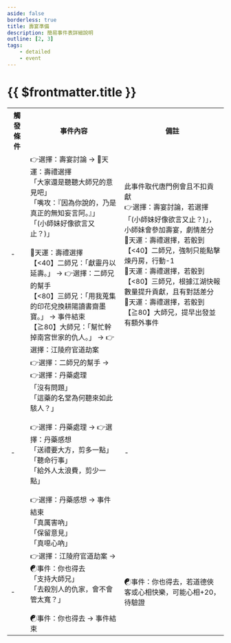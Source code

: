 ```yaml
---
aside: false
borderless: true
title: 壽宴準備
description: 簡易事件表詳細說明
outline: [2, 3]
tags:
    - detailed
    - event
---
```


# {{ $frontmatter.title }}

<Table class="timeline-table">
    <tr class="timeline-header">
        <th>觸發條件</th>
        <th>事件內容</th>
        <th>備註</th>
    </tr>
	<tr>
		<td>-</td>
		<td>
			👉選擇：壽宴討論 → 🎲天運：壽禮選擇<br>
			<span title="唐布衣+1、唐中翎-3">「大家還是聽聽大師兄的意見吧」</span> <br>
			<span title="嘴力+1、唐中翎-1、唐錚+1">「嘴攻：『因為你說的，乃是真正的無知妄言阿。』」</span> <br>
			<span title="唐陞-1、唐中翎+2、唐默鈴+2">「(小師妹好像欲言又止？)」</span> <br>
			<br>
			🎲天運：壽禮選擇 <br>
			【<40】二師兄：「獻靈丹以延壽。」 → 👉選擇：二師兄的幫手 <br>
			<span title="貢獻度+20~50、處世+1、唐中翎+3">【<80】三師兄：「用我蒐集的印花兌換耕陽讀書齋墨寶。」 → 事件結束</span> <br>
			【≧80】大師兄：「幫忙幹掉南宮世家的仇人。」 → 👉選擇：江陵府官道劫案<br>
		</td>
		<td>
			此事件取代唐門例會且不扣貢獻 <br>
			👉選擇：壽宴討論，若選擇「(小師妹好像欲言又止？)」，小師妹會參加壽宴，劇情差分 <br>
			🎲天運：壽禮選擇，若骰到【<40】二師兄，強制只能點擊煉丹房，行動-1 <br>
			🎲天運：壽禮選擇，若骰到【<80】三師兄，根據江湖快報數量提升貢獻，且有對話差分<br>
			🎲天運：壽禮選擇，若骰到【≧80】大師兄，提早出發並有額外事件 <br>
		</td>
	</tr>
	<tr>
		<td>-</td>
		<td>
			👉選擇：二師兄的幫手 → 👉選擇：丹藥處理<br>
			「沒有問題」 <br>
			<span title="學問+1、性情-1">「這藥的名堂為何聽來如此駭人？」 </span> <br>
			<br>
			👉選擇：丹藥處理 → 👉選擇：丹藥感想<br>
			<span title="體力+3、內力+3、抗毒+1、抗麻+1、唐錚-2、心相-10">「送禮要大方，剪多一點」 </span> <br>
			<span title="煉丹+5、學問+1、唐錚+1">「聽命行事」 </span> <br>
			<span title="唐錚+3、行動-1">「給外人太浪費，剪少一點」 </span> <br>
			<br>
			👉選擇：丹藥感想 → 事件結束<br>
			<span title="唐錚+2">「真厲害吶」 </span> <br>
			<span title="性情-1、道德+1、向心+5、唐錚+2">「保留意見」 </span> <br>
			<span title="處世-2、嘴力+1、唐錚-1、心相-30">「真噁心吶」 </span> <br>
		</td>
		<td>-</td>
	</tr>
	<tr>
		<td>-</td>
		<td>
			👉選擇：江陵府官道劫案 → ☯事件：你也得去<br>
			<span title="性情+1、處世+1、修養-1">「支持大師兄」 </span> <br>
			<span title="性情-1、唐布衣+1">「去殺別人的仇家，會不會管太寬？」 </span> <br>
			<br>
			<span title="心相-10">☯事件：你也得去 → 事件結束</span> <br>
		</td>
		<td>
			☯事件：你也得去，若道德俠客或心相快樂，可能心相+20，待驗證 <br>
		</td>
	</tr>
</table>
